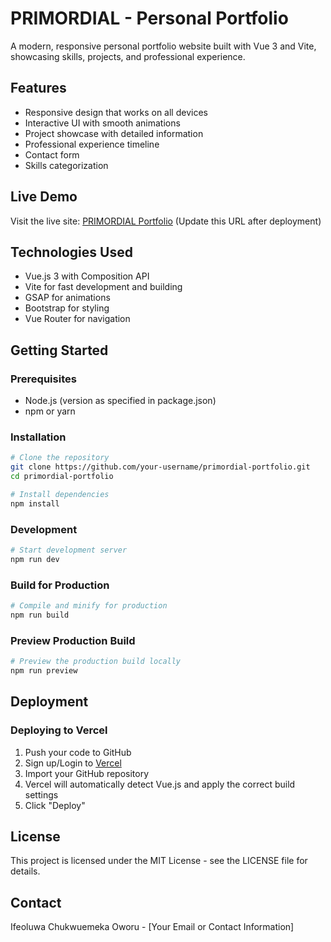 # PRIMORDIAL - Personal Portfolio

A modern, responsive personal portfolio website built with Vue 3 and Vite, showcasing skills, projects, and professional experience.

## Features

- Responsive design that works on all devices
- Interactive UI with smooth animations
- Project showcase with detailed information
- Professional experience timeline
- Contact form
- Skills categorization

## Live Demo

Visit the live site: [PRIMORDIAL Portfolio](https://primordial-portfolio.vercel.app) (Update this URL after deployment)

## Technologies Used

- Vue.js 3 with Composition API
- Vite for fast development and building
- GSAP for animations
- Bootstrap for styling
- Vue Router for navigation

## Getting Started

### Prerequisites

- Node.js (version as specified in package.json)
- npm or yarn

### Installation

```sh
# Clone the repository
git clone https://github.com/your-username/primordial-portfolio.git
cd primordial-portfolio

# Install dependencies
npm install
```

### Development

```sh
# Start development server
npm run dev
```

### Build for Production

```sh
# Compile and minify for production
npm run build
```

### Preview Production Build

```sh
# Preview the production build locally
npm run preview
```

## Deployment

### Deploying to Vercel

1. Push your code to GitHub
2. Sign up/Login to [Vercel](https://vercel.com)
3. Import your GitHub repository
4. Vercel will automatically detect Vue.js and apply the correct build settings
5. Click "Deploy"

## License

This project is licensed under the MIT License - see the LICENSE file for details.

## Contact

Ifeoluwa Chukwuemeka Oworu - [Your Email or Contact Information]
